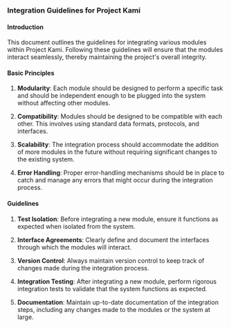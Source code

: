 ### Integration Guidelines for Project Kami

#### Introduction

This document outlines the guidelines for integrating various modules within Project Kami. Following these guidelines will ensure that the modules interact seamlessly, thereby maintaining the project's overall integrity.

#### Basic Principles

1. **Modularity**: Each module should be designed to perform a specific task and should be independent enough to be plugged into the system without affecting other modules.

2. **Compatibility**: Modules should be designed to be compatible with each other. This involves using standard data formats, protocols, and interfaces.

3. **Scalability**: The integration process should accommodate the addition of more modules in the future without requiring significant changes to the existing system.

4. **Error Handling**: Proper error-handling mechanisms should be in place to catch and manage any errors that might occur during the integration process.

#### Guidelines

1. **Test Isolation**: Before integrating a new module, ensure it functions as expected when isolated from the system.

2. **Interface Agreements**: Clearly define and document the interfaces through which the modules will interact.

3. **Version Control**: Always maintain version control to keep track of changes made during the integration process.

4. **Integration Testing**: After integrating a new module, perform rigorous integration tests to validate that the system functions as expected.

5. **Documentation**: Maintain up-to-date documentation of the integration steps, including any changes made to the modules or the system at large.
